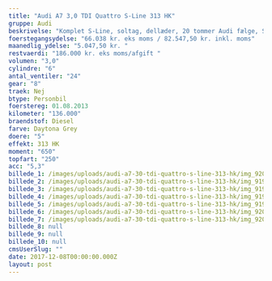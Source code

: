 ```yaml
---
title: "Audi A7 3,0 TDI Quattro S-Line 313 HK"
gruppe: Audi
beskrivelse: "Komplet S-Line, soltag, dellæder, 20 tommer Audi fælge, Sound effect (V8), sort himmel.\n\nKontakt for mere info og bestil en prøvetur. - Fri km. - Klar til levering. - Mulighed for mekaniskgaranti. ✔ Ingen km-begrænsning: Kør så meget du vil i hele perioden. ✔ Garantiforsikring tilbydes: Ingen uventede værksteds regninger. ✔ Mulighed for billig forsikring ✔ Vaskekort til Cirkel K: Vask bilen i hele landet hos Cirkel K. ✔ Skal vi hjælpe dig med at finde drømmebilen, tilbyder vi Danmarks bedste leasingpakker."
foerstegangsydelse: "66.038 kr. eks moms / 82.547,50 kr. inkl. moms"
maanedlig_ydelse: "5.047,50 kr. "
restvaerdi: "186.000 kr. eks moms/afgift "
volumen: "3,0"
cylindre: "6"
antal_ventiler: "24"
gear: "8"
traek: Nej
btype: Personbil
foerstereg: 01.08.2013
kilometer: "136.000"
braendstof: Diesel
farve: Daytona Grey
doere: "5"
effekt: 313 HK
moment: "650"
topfart: "250"
acc: "5,3"
billede_1: /images/uploads/audi-a7-30-tdi-quattro-s-line-313-hk/img_9201-kopi.jpg
billede_2: /images/uploads/audi-a7-30-tdi-quattro-s-line-313-hk/img_9198.jpg
billede_3: /images/uploads/audi-a7-30-tdi-quattro-s-line-313-hk/img_9197.jpg
billede_4: /images/uploads/audi-a7-30-tdi-quattro-s-line-313-hk/img_9196.jpg
billede_5: /images/uploads/audi-a7-30-tdi-quattro-s-line-313-hk/img_9192.jpg
billede_6: /images/uploads/audi-a7-30-tdi-quattro-s-line-313-hk/img_9206.jpg
billede_7: /images/uploads/audi-a7-30-tdi-quattro-s-line-313-hk/img_9208.jpg
billede_8: null
billede_9: null
billede_10: null
cmsUserSlug: ""
date: 2017-12-08T00:00:00.000Z
layout: post
---
```


